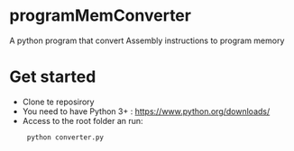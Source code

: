 # programMemConverter
A python program that convert Assembly instructions to program memory

# Get started
   * Clone te reposirory
   * You need to have Python 3+ : https://www.python.org/downloads/
   * Access to the root folder an run: 
     ```bash
      python converter.py
      ```
